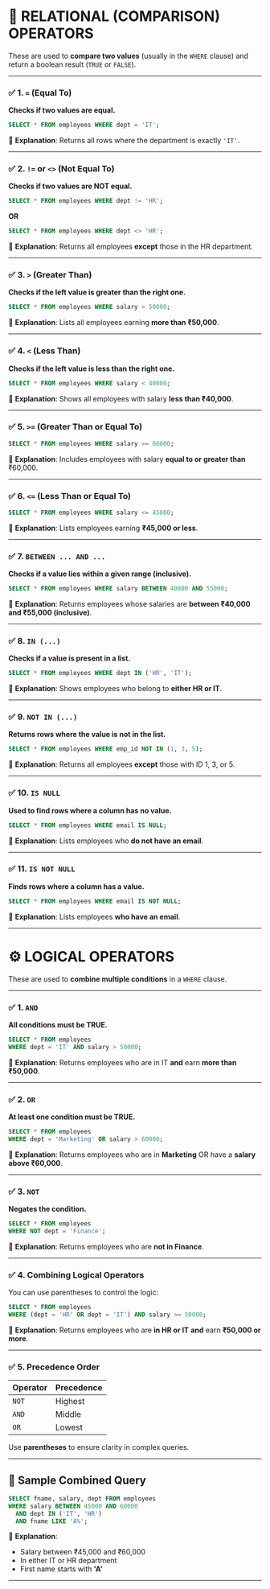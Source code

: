 
# 🔢 RELATIONAL (COMPARISON) OPERATORS

These are used to **compare two values** (usually in the `WHERE` clause) and return a boolean result (`TRUE` or `FALSE`).

---

### ✅ 1. `=` (Equal To)

**Checks if two values are equal.**

```sql
SELECT * FROM employees WHERE dept = 'IT';
```

📌 **Explanation**: Returns all rows where the department is exactly `'IT'`.

---

### ✅ 2. `!=` or `<>` (Not Equal To)

**Checks if two values are NOT equal.**

```sql
SELECT * FROM employees WHERE dept != 'HR';
```

**OR**

```sql
SELECT * FROM employees WHERE dept <> 'HR';
```

📌 **Explanation**: Returns all employees **except** those in the HR department.

---

### ✅ 3. `>` (Greater Than)

**Checks if the left value is greater than the right one.**

```sql
SELECT * FROM employees WHERE salary > 50000;
```

📌 **Explanation**: Lists all employees earning **more than ₹50,000**.

---

### ✅ 4. `<` (Less Than)

**Checks if the left value is less than the right one.**

```sql
SELECT * FROM employees WHERE salary < 40000;
```

📌 **Explanation**: Shows all employees with salary **less than ₹40,000**.

---

### ✅ 5. `>=` (Greater Than or Equal To)

```sql
SELECT * FROM employees WHERE salary >= 60000;
```

📌 **Explanation**: Includes employees with salary **equal to or greater than** ₹60,000.

---

### ✅ 6. `<=` (Less Than or Equal To)

```sql
SELECT * FROM employees WHERE salary <= 45000;
```

📌 **Explanation**: Lists employees earning **₹45,000 or less**.

---

### ✅ 7. `BETWEEN ... AND ...`

**Checks if a value lies within a given range (inclusive).**

```sql
SELECT * FROM employees WHERE salary BETWEEN 40000 AND 55000;
```

📌 **Explanation**: Returns employees whose salaries are **between ₹40,000 and ₹55,000 (inclusive)**.

---

### ✅ 8. `IN (...)`

**Checks if a value is present in a list.**

```sql
SELECT * FROM employees WHERE dept IN ('HR', 'IT');
```

📌 **Explanation**: Shows employees who belong to **either HR or IT**.

---

### ✅ 9. `NOT IN (...)`

**Returns rows where the value is not in the list.**

```sql
SELECT * FROM employees WHERE emp_id NOT IN (1, 3, 5);
```

📌 **Explanation**: Returns all employees **except** those with ID 1, 3, or 5.

---

### ✅ 10. `IS NULL`

**Used to find rows where a column has no value.**

```sql
SELECT * FROM employees WHERE email IS NULL;
```

📌 **Explanation**: Lists employees who **do not have an email**.

---

### ✅ 11. `IS NOT NULL`

**Finds rows where a column has a value.**

```sql
SELECT * FROM employees WHERE email IS NOT NULL;
```

📌 **Explanation**: Lists employees **who have an email**.

---

# ⚙️ LOGICAL OPERATORS

These are used to **combine multiple conditions** in a `WHERE` clause.

---

### ✅ 1. `AND`

**All conditions must be TRUE.**

```sql
SELECT * FROM employees
WHERE dept = 'IT' AND salary > 50000;
```

📌 **Explanation**: Returns employees who are in IT **and** earn **more than ₹50,000**.

---

### ✅ 2. `OR`

**At least one condition must be TRUE.**

```sql
SELECT * FROM employees
WHERE dept = 'Marketing' OR salary > 60000;
```

📌 **Explanation**: Returns employees who are in **Marketing** OR have a **salary above ₹60,000**.

---

### ✅ 3. `NOT`

**Negates the condition.**

```sql
SELECT * FROM employees
WHERE NOT dept = 'Finance';
```

📌 **Explanation**: Returns employees who are **not in Finance**.

---

### ✅ 4. Combining Logical Operators

You can use parentheses to control the logic:

```sql
SELECT * FROM employees
WHERE (dept = 'HR' OR dept = 'IT') AND salary >= 50000;
```

📌 **Explanation**:
Returns employees who are **in HR or IT** **and** earn **₹50,000 or more**.

---

### ✅ 5. Precedence Order

| Operator | Precedence |
| -------- | ---------- |
| `NOT`    | Highest    |
| `AND`    | Middle     |
| `OR`     | Lowest     |

Use **parentheses** to ensure clarity in complex queries.

---

## 🧪 Sample Combined Query

```sql
SELECT fname, salary, dept FROM employees
WHERE salary BETWEEN 45000 AND 60000
  AND dept IN ('IT', 'HR')
  AND fname LIKE 'A%';
```

📌 **Explanation**:

* Salary between ₹45,000 and ₹60,000
* In either IT or HR department
* First name starts with **'A'**

---

